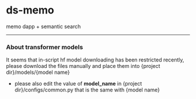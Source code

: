 # ds-memo
memo dapp + semantic search

---

### About transformer models

It seems that in-script hf model downloading has been restricted recently, please download the files manually and place them into {project dir}/models/{model name}

- please also edit the value of **model_name** in {project dir}/configs/common.py that is the same with {model name}